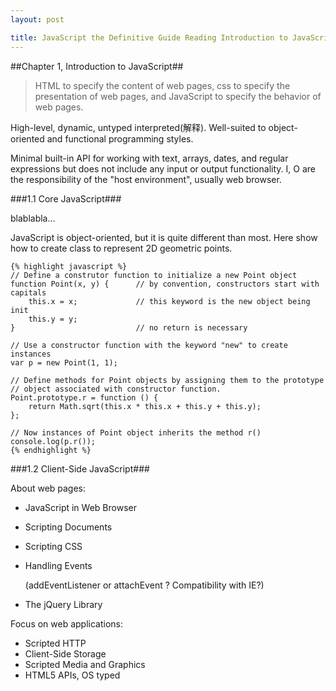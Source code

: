 ```yaml
---
layout: post

title: JavaScript the Definitive Guide Reading Introduction to JavaScript
---
```


##Chapter 1, Introduction to JavaScript##

> HTML to specify the content of web pages, css to specify the presentation of web pages, and JavaScript to specify the behavior of web pages.

High-level, dynamic, untyped interpreted(解释). Well-suited to object-oriented and functional programming styles.

Minimal built-in API for working with text, arrays, dates, and regular expressions but does not include any input or output functionality. I, O are the responsibility of the "host environment", usually web browser.

###1.1 Core JavaScript###

blablabla…

JavaScript is object-oriented, but it is quite different than most. Here show how to create class to represent 2D geometric points.

	{% highlight javascript %}
	// Define a construtor function to initialize a new Point object
	function Point(x, y) {		// by convention, constructors start with capitals
		this.x = x;				// this keyword is the new object being init
		this.y = y;				
	}							// no return is necessary

	// Use a constructor function with the keyword "new" to create instances
	var p = new Point(1, 1);

	// Define methods for Point objects by assigning them to the prototype
	// object associated with constructor function.
	Point.prototype.r = function () {
		return Math.sqrt(this.x * this.x + this.y + this.y);
	};

	// Now instances of Point object inherits the method r()
	console.log(p.r());
	{% endhighlight %}

###1.2 Client-Side JavaScript###

About web pages:

* 	JavaScript in Web Browser
* 	Scripting Documents
* 	Scripting CSS
* 	Handling Events 

	(addEventListener or attachEvent ? Compatibility with IE?)

* 	The jQuery Library


Focus on web applications:

* 	Scripted HTTP
* 	Client-Side Storage
* 	Scripted Media and Graphics
* 	HTML5 APIs, OS typed
